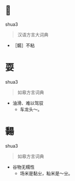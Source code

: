 # 𬓸
shua3
> 汉语方言大词典
- ［䵘］不粘

# 耍
shua3
> 如皋方言词典
- 油滑、难以驾驭
  - 车龙头～。

# 䵘
shua3
> 如皋方言词典
- 谷物无糯性
  - 场米是黏㞢，籼米是～㞢。
